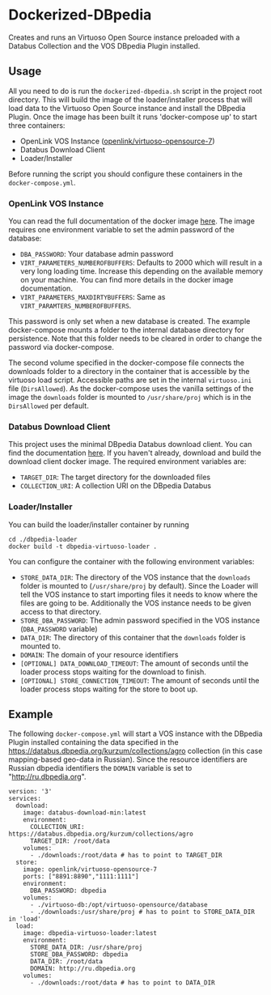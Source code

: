 # Dockerized-DBpedia
Creates and runs an Virtuoso Open Source instance preloaded with a Databus Collection and the VOS DBpedia Plugin installed.

## Usage

All you need to do is run the `dockerized-dbpedia.sh` script in the project root directory. This will build the image of the loader/installer process that will load data to the Virtuoso Open Source instance and install the DBpedia Plugin. Once the image has been built it runs 'docker-compose up' to start three containers:

* OpenLink VOS Instance ([openlink/virtuoso-opensource-7](https://hub.docker.com/r/openlink/virtuoso-opensource-7))
* Databus Download Client
* Loader/Installer

Before running the script you should configure these containers in the `docker-compose.yml`.

### OpenLink VOS Instance

You can read the full documentation of the docker image [here](https://hub.docker.com/r/openlink/virtuoso-opensource-7). The image requires one environment variable to set the admin password of the database:
* `DBA_PASSWORD`: Your database admin password
* `VIRT_PARAMETERS_NUMBEROFBUFFERS`: Defaults to 2000 which will result in a very long loading time. Increase this depending on the available memory on your machine. You can find more details in the docker image documentation.
* `VIRT_PARAMETERS_MAXDIRTYBUFFERS`: Same as `VIRT_PARAMTERS_NUMBEROFBUFFERS`.

This password is only set when a new database is created. The example docker-compose mounts a folder to the internal database directory for persistence. Note that this folder needs to be cleared in order to change the password via docker-compose.

The second volume specified in the docker-compose file connects the downloads folder to a directory in the container that is
accessible by the virtuoso load script. Accessible paths are set in the internal `virtuoso.ini` file (`DirsAllowed`). As the
docker-compose uses the vanilla settings of the image the `downloads` folder is mounted to `/usr/share/proj` which is in the
`DirsAllowed` per default.

### Databus Download Client

This project uses the minimal DBpedia Databus download client. You can find the documentation [here](https://github.com/dbpedia/minimal-download-client). If you haven't already, download and build the download client docker image. The required environment variables are:
* `TARGET_DIR`: The target directory for the downloaded files
* `COLLECTION_URI`: A collection URI on the DBpedia Databus

### Loader/Installer

You can build the loader/installer container by running
```
cd ./dbpedia-loader
docker build -t dbpedia-virtuoso-loader .
```

You can configure the container with the following environment variables:
* `STORE_DATA_DIR`: The directory of the VOS instance that the `downloads` folder is mounted to (`/usr/share/proj` by default). Since the Loader will tell the VOS instance to start importing files it needs to know where the files are going to be. Additionally the VOS instance needs to be given access to that directory. 
* `STORE_DBA_PASSWORD`: The admin password specified in the VOS instance (`DBA_PASSWORD` variable)
* `DATA_DIR`: The directory of this container that the `downloads` folder is mounted to.
* `DOMAIN`: The domain of your resource identifiers
* `[OPTIONAL] DATA_DOWNLOAD_TIMEOUT`: The amount of seconds until the loader process stops waiting for the download to finish.
* `[OPTIONAL] STORE_CONNECTION_TIMEOUT`: The amount of seconds until the loader process stops waiting for the store to boot up.

## Example

The following `docker-compose.yml` will start a VOS instance with the DBpedia Plugin installed containing the data
specified in the https://databus.dbpedia.org/kurzum/collections/agro collection (in this case mapping-based geo-data in Russian).
Since the resource identifiers are Russian dbpedia identifiers the `DOMAIN` variable is set to "http://ru.dbpedia.org".

```
version: '3'
services:
  download:
    image: databus-download-min:latest
    environment:
      COLLECTION_URI: https://databus.dbpedia.org/kurzum/collections/agro
      TARGET_DIR: /root/data
    volumes:
      - ./downloads:/root/data # has to point to TARGET_DIR
  store:
    image: openlink/virtuoso-opensource-7
    ports: ["8891:8890","1111:1111"]
    environment:
      DBA_PASSWORD: dbpedia
    volumes:
      - ./virtuoso-db:/opt/virtuoso-opensource/database
      - ./downloads:/usr/share/proj # has to point to STORE_DATA_DIR in 'load'
  load:
    image: dbpedia-virtuoso-loader:latest
    environment:
      STORE_DATA_DIR: /usr/share/proj
      STORE_DBA_PASSWORD: dbpedia
      DATA_DIR: /root/data
      DOMAIN: http://ru.dbpedia.org
    volumes:
      - ./downloads:/root/data # has to point to DATA_DIR
```
